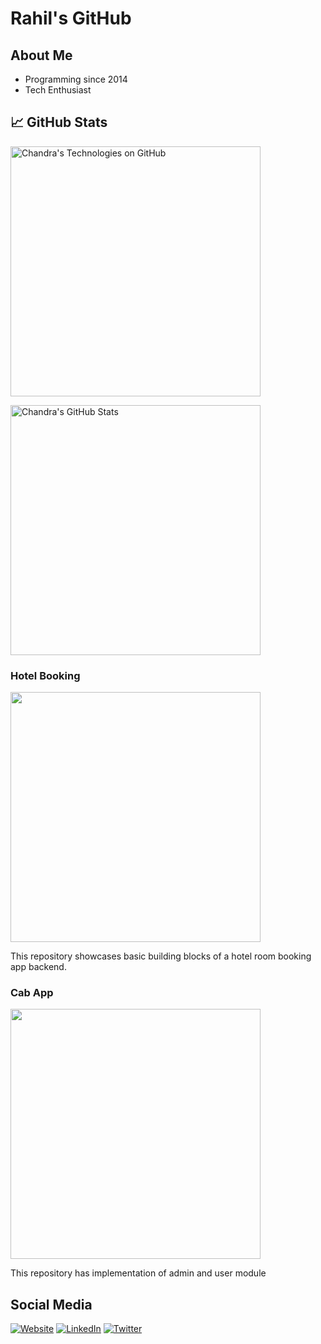 # Rahil's GitHub

## About Me

* Programming since 2014
* Tech Enthusiast

## &#x1f4c8; GitHub Stats

<p>

<a href="https://github.com/c-guntur/c-guntur">
  <img align="center" src="https://github-readme-stats.vercel.app/api?username=rahilsh&show_icons=true&include_all_commits=true&title_color=2aa889&text_color=99d1ce&icon_color=2bbc8a&bg_color=0c1014&" alt="Chandra's Technologies on GitHub" width="400"/></a>
  
<p/>

<p>
  
<a href="https://github.com/rahilsh/rahilsh">
  <img align="center" src="https://github-readme-stats.vercel.app/api/top-langs/?username=rahilsh&title_color=2aa889&text_color=99d1ce&icon_color=2bbc8a&bg_color=0c1014&langs_count=8&layout=compact&hide=shell,css&theme=material-palenight" alt="Chandra's GitHub Stats" width="400"/></a>

<p/>

### Hotel Booking

<a href="https://github.com/rahilsh/hotel-booking"><img align="center" src="https://github-readme-stats.vercel.app/api/pin/?username=rahilsh&repo=hotel-booking&title_color=ffffff&text_color=c9cacc&icon_color=2bbc8a&bg_color=1d1f21" width="400"/></a><p/>

This repository showcases basic building blocks of a hotel room booking app backend.

### Cab App

<a href="https://github.com/rahilsh/cab"><img align="center" src="https://github-readme-stats.vercel.app/api/pin/?username=rahilsh&repo=cab&title_color=ffffff&text_color=c9cacc&icon_color=2bbc8a&bg_color=1d1f21" width="400"/></a><p/>

This repository has implementation of admin and user module


## Social Media

[![Website](https://img.shields.io/badge/Website-rahilsh.tk-informational?style=flat-square&logo=jekyll&logoColor=white)](http://rahilsh.tk/)
[![LinkedIn](https://img.shields.io/badge/LinkedIn-rahilsh-informational?style=flat-square&logo=linkedin&logoColor=white)](https://www.linkedin.com/in/rahilsh/)
[![Twitter](https://img.shields.io/badge/Twitter-rahilrshk-informational?style=flat-square&logo=twitter&logoColor=white)](https://www.twitter.com/rahilrshk/)
